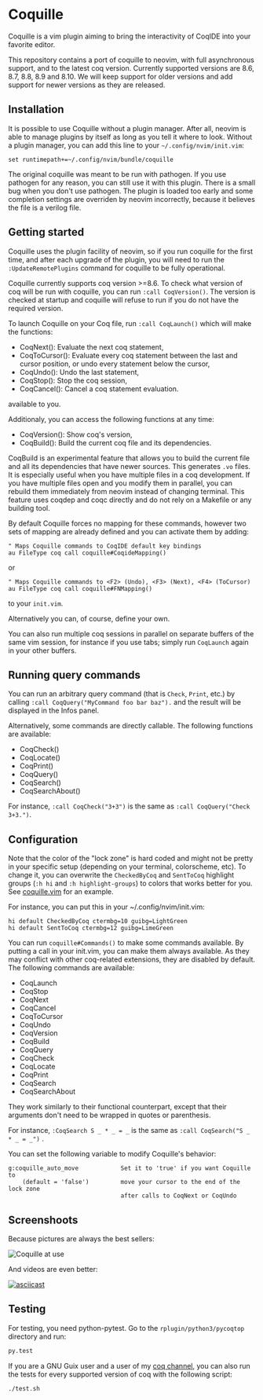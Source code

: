 Coquille
========

Coquille is a vim plugin aiming to bring the interactivity of CoqIDE into your
favorite editor.

This repository contains a port of coquille to neovim, with full asynchronous
support, and to the latest coq version. Currently supported versions are 8.6,
8.7, 8.8, 8.9 and 8.10. We will keep support for older versions and add support
for newer versions as they are released.

Installation
------------

It is possible to use Coquille without a plugin manager. After all, neovim is
able to manage plugins by itself as long as you tell it where to look. Without
a plugin manager, you can add this line to your `~/.config/nvim/init.vim`:

    set runtimepath+=~/.config/nvim/bundle/coquille

The original coquille was meant to be run with pathogen.  If you use pathogen
for any reason, you can still use it with this plugin.  There is a small bug
when you don't use pathogen.  The plugin is loaded too early and some completion
settings are overriden by neovim incorrectly, because it believes the file is
a verilog file.

Getting started
---------------

Coquille uses the plugin facility of neovim, so if you run coquille for the
first time, and after each upgrade of the plugin, you will need to run the
`:UpdateRemotePlugins` command for coquille to be fully operational.

Coquille currently supports coq version >=8.6. To check what version of coq
will be run with coquille, you can run `:call CoqVersion()`. The version is
checked at startup and coquille will refuse to run if you do not have the
required version.

To launch Coquille on your Coq file, run `:call CoqLaunch()` which will make the
functions:

- CoqNext(): Evaluate the next coq statement,
- CoqToCursor(): Evaluate every coq statement between the last and cursor position,
  or undo every statement below the cursor,
- CoqUndo(): Undo the last statement,
- CoqStop(): Stop the coq session,
- CoqCancel(): Cancel a coq statement evaluation.

available to you.

Additionaly, you can access the following functions at any time:

- CoqVersion(): Show coq's version,
- CoqBuild(): Build the current coq file and its dependencies.

CoqBuild is an experimental feature that allows you to build the current file
and all its dependencies that have newer sources. This generates `.vo` files.
It is especially useful when you have multiple files in a coq development. If
you have multiple files open and you modify them in parallel, you can rebuild
them immediately from neovim instead of changing terminal. This feature uses
coqdep and coqc directly and do not rely on a Makefile or any building tool.

By default Coquille forces no mapping for these commands, however two sets of
mapping are already defined and you can activate them by adding:

    " Maps Coquille commands to CoqIDE default key bindings
    au FileType coq call coquille#CoqideMapping()

or

    " Maps Coquille commands to <F2> (Undo), <F3> (Next), <F4> (ToCursor)
    au FileType coq call coquille#FNMapping()

to your `init.vim`.

Alternatively you can, of course, define your own.

You can also run multiple coq sessions in parallel on separate buffers of the
same vim session, for instance if you use tabs; simply run `CoqLaunch` again in
your other buffers.

Running query commands
----------------------

You can run an arbitrary query command (that is `Check`, `Print`, etc.) by
calling `:call CoqQuery("MyCommand foo bar baz").` and the result will be
displayed in the Infos panel.

Alternatively, some commands are directly callable. The following functions are
available:

 - CoqCheck()
 - CoqLocate()
 - CoqPrint()
 - CoqQuery()
 - CoqSearch()
 - CoqSearchAbout()

For instance, `:call CoqCheck("3+3")` is the same as
`:call CoqQuery("Check 3+3.")`.

Configuration
-------------

Note that the color of the "lock zone" is hard coded and might not be pretty in
your specific setup (depending on your terminal, colorscheme, etc).
To change it, you can overwrite the `CheckedByCoq` and `SentToCoq` highlight
groups (`:h hi` and `:h highlight-groups`) to colors that works better for you.
See [coquille.vim][1] for an example.

For instance, you can put this in your ~/.config/nvim/init.vim:

```vim
hi default CheckedByCoq ctermbg=10 guibg=LightGreen
hi default SentToCoq ctermbg=12 guibg=LimeGreen
```

You can run `coquille#Commands()` to make some commands available.  By putting
a call in your init.vim, you can make them always available.  As they may
conflict with other coq-related extensions, they are disabled by default.  The
following commands are available:

 - CoqLaunch
 - CoqStop
 - CoqNext
 - CoqCancel
 - CoqToCursor
 - CoqUndo
 - CoqVersion
 - CoqBuild
 - CoqQuery
 - CoqCheck
 - CoqLocate
 - CoqPrint
 - CoqSearch
 - CoqSearchAbout

They work similarly to their functional counterpart, except that their arguments
don't need to be wrapped in quotes or parenthesis.

For instance, `:CoqSearch S _ * _ = _` is the same as
`:call CoqSearch("S _ * _ = _")` .

You can set the following variable to modify Coquille's behavior:

    g:coquille_auto_move            Set it to 'true' if you want Coquille to
        (default = 'false')         move your cursor to the end of the lock zone
                                    after calls to CoqNext or CoqUndo

Screenshoots
------------

Because pictures are always the best sellers:

![Coquille at use](http://the-lambda-church.github.io/coquille/coquille.png)

And videos are even better:

[![asciicast](https://asciinema.org/a/279722.svg)](https://asciinema.org/a/279722)

Testing
-------

For testing, you need python-pytest. Go to the `rplugin/python3/pycoqtop`
directory and run:

```bash
py.test
```

If you are a GNU Guix user and a user of my [coq channel](https://framagit.org/tyreunom/guix-coq-channel),
you can also run the tests for every supported version of coq with the following script:

```bash
./test.sh
```

[1]: https://framagit.org/tyreunom/coquille/blob/master/autoload/coquille.vim
